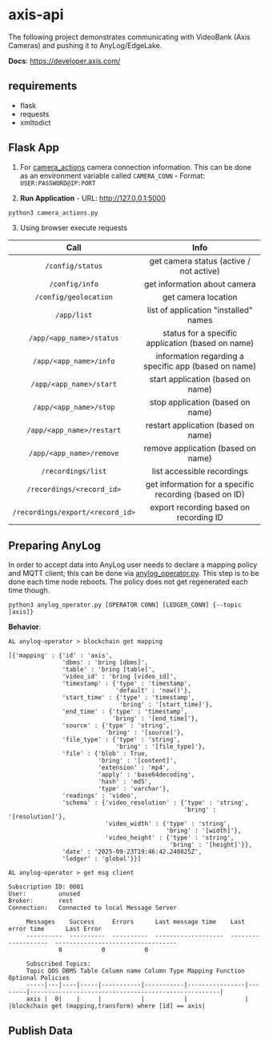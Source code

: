 # axis-api

The following project demonstrates communicating with VideoBank (Axis Cameras) and pushing it to AnyLog/EdgeLake. 

**Docs**: https://developer.axis.com/

## requirements 
* flask 
* requests 
* xmltodict

## Flask App
1. For [camera_actions](camera_actions.py) camera connection information. This can be done as an 
environment variable called `CAMERA_CONN` - Format: `USER:PASSWORD@IP:PORT`
 
2. **Run Application** - URL: http://127.0.0.1:5000  
```shell
python3 camera_actions.py
```

3. Using browser execute requests

<div align="center">

|           Call            |                          Info                     | 
|:-------------------------:|:-------------------------------------------------:| 
|     `/config/status`      |        get camera status (active / not active)    | 
|      `/config/info`       |              get information about camera         | 
|   `/config/geolocation`   |                  get camera location              | 
|        `/app/list`        |         list of application "installed" names     |
| `/app/<app_name>/status`  |   status for a specific application (based on name) |
|  `/app/<app_name>/info`   |  information regarding a specific app (based on name) |
|  `/app/<app_name>/start`  |           start application  (based on name)      | 
|  `/app/<app_name>/stop`   |            stop application (based on name)       | 
| `/app/<app_name>/restart` |          restart application (based on name)      | 
| `/app/<app_name>/remove`  |           remove application (based on name)      |
| `/recordings/list` |               list accessible recordings          | 
| `/recordings/<record_id>` | get information for a specific recording (based on ID) |
| `/recordings/export/<record_id>` |        export recording based on recording ID     |

</div>

## Preparing AnyLog

In order to accept data into AnyLog user needs to declare a mapping policy and MQTT client; this can be done via 
[anylog_operator.py](anylog_operator.py). This step is to be done each time node reboots. The policy does not get 
regenerated each time though. 

```shell
python3 anylog_operator.py [OPERATOR CONN] [LEDGER_CONN] {--topic [axis]}
```

**Behavior**:
```anylog 
AL anylog-operator > blockchain get mapping 

[{'mapping' : {'id' : 'axis',
               'dbms' : 'bring [dbms]',
               'table' : 'bring [table]',
               'video_id' : 'bring [video_id]',
               'timestamp' : {'type' : 'timestamp',
                              'default' : 'now()'},
               'start_time' : {'type' : 'timestamp',
                               'bring' : '[start_time]'},
               'end_time' : {'type' : 'timestamp',
                             'bring' : '[end_time]'},
               'source' : {'type' : 'string',
                           'bring' : '[source]'},
               'file_type' : {'type' : 'string',
                              'bring' : '[file_type]'},
               'file' : {'blob' : True,
                         'bring' : '[content]',
                         'extension' : 'mp4',
                         'apply' : 'base64decoding',
                         'hash' : 'md5',
                         'type' : 'varchar'},
               'readings' : 'video',
               'schema' : {'video_resolution' : {'type' : 'string',
                                                 'bring' : '[resolution]'},
                           'video_width' : {'type' : 'string',
                                            'bring' : '[width]'},
                           'video_height' : {'type' : 'string',
                                             'bring' : '[height]'}},
               'date' : '2025-09-23T19:46:42.240825Z',
               'ledger' : 'global'}}]

AL anylog-operator > get msg client 

Subscription ID: 0001
User:         unused
Broker:       rest
Connection:   Connected to local Message Server

     Messages    Success     Errors      Last message time    Last error time      Last Error
     ----------  ----------  ----------  -------------------  -------------------  ----------------------------------
              0           0           0  
     
     Subscribed Topics:
     Topic QOS DBMS Table Column name Column Type Mapping Function Optional Policies                                              
     -----|---|----|-----|-----------|-----------|----------------|--------|-----------------------------------------------------|
     axis |  0|    |     |           |           |                |        |blockchain get (mapping,transform) where [id] == axis|
```

## Publish Data

 